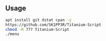 ## Usage

```bash
apt install git dstat cpan -y
https://github.com/SK1PP3R/Titanium-Script
chmod -R 777 Titanium-Script
./menu
```
